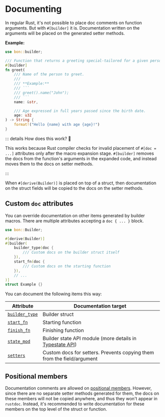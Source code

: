 # Documenting

In regular Rust, it's not possible to place doc comments on function arguments. But with `#[builder]` it is. Documentation written on the arguments will be placed on the generated setter methods.

**Example:**

```rust
use bon::builder;

/// Function that returns a greeting special-tailored for a given person
#[builder]
fn greet(
    /// Name of the person to greet.
    ///
    /// **Example:**
    /// ```
    /// greet().name("John");
    /// ```
    name: &str,

    /// Age expressed in full years passed since the birth date.
    age: u32
) -> String {
    format!("Hello {name} with age {age}!")
}
```

::: details How does this work? 🤔

This works because Rust compiler checks for invalid placement of `#[doc = ...]` attributes only after the macro expansion stage. `#[builder]` removes the docs from the function's arguments in the expanded code, and instead moves them to the docs on setter methods.

:::

When `#[derive(Builder)]` is placed on top of a struct, then documentation on the struct fields will be copied to the docs on the setter methods.

## Custom `doc` attributes

You can override documentation on other items generated by builder macros. There are multiple attributes accepting a `doc { ... }` block.

```rust
use bon::Builder;

#[derive(Builder)]
#[builder(
    builder_type(doc {
        /// Custom docs on the builder struct itself
    }),
    start_fn(doc {
        /// Custom docs on the starting function
    }),
    // ...
)]
struct Example {}
```

You can document the following items this way:

| Attribute                                                              | Documentation target
|------------------------------------------------------------------------|----------------------
| [`builder_type`](../../reference/builder/top-level/builder_type#doc)   | Builder struct
| [`start_fn`](../../reference/builder/top-level/start_fn#doc)           | Starting function
| [`finish_fn`](../../reference/builder/top-level/finish_fn#doc)         | Finishing function
| [`state_mod`](../../reference/builder/top-level/state_mod#doc)      | Builder state API module (more details in [Typestate API](../typestate-api))
| [`setters`](../../reference/builder/member/setters#doc)                | Custom docs for setters. Prevents copying them from the field/argument



## Positional members

Documentation comments are allowed on [positional members](./positional-members). However, since there are no separate setter methods generated for them, the docs on these members will not be copied anywhere, and thus they won't appear in `rustdoc`. Instead, it's recommended to write documentation for these members on the top level of the struct or function.
